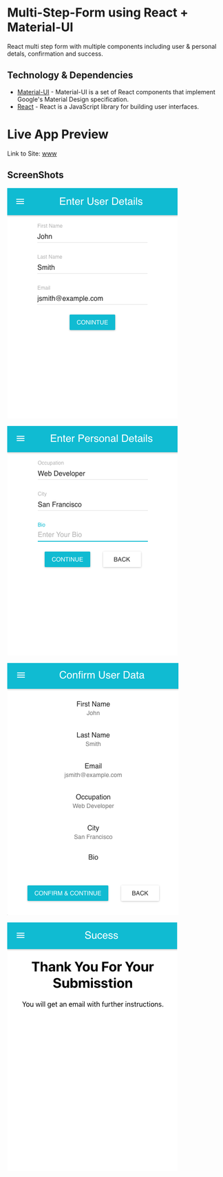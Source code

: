 # Multi-Step-Form using React + Material-UI

React multi step form with multiple components including user & personal detals, confirmation and success.  

## Technology & Dependencies

* [Material-UI](https://material-ui.com/) - Material-UI is a set of React components that implement Google's Material Design specification.
* [React](https://reactjs.org/) - React is a JavaScript library for building user interfaces.

# Live App Preview

Link to Site: [www]()

## ScreenShots

![Form-1](https://github.com/xboudsady/multi-step-form/blob/master/img/fomr-1.png)

![Form-2](https://github.com/xboudsady/multi-step-form/blob/master/img/form-2.png)

![Form-3](https://github.com/xboudsady/multi-step-form/blob/master/img/form-3.png)

![Form-4](https://github.com/xboudsady/multi-step-form/blob/master/img/form-4.png)